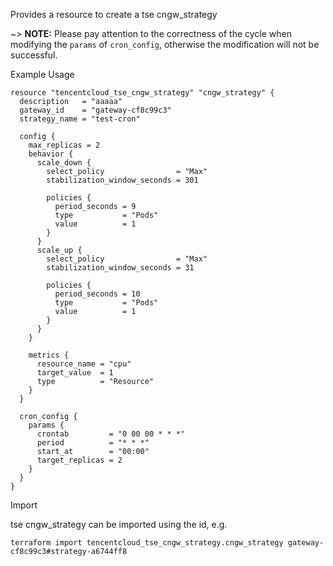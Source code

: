 Provides a resource to create a tse cngw_strategy

~> **NOTE:** Please pay attention to the correctness of the cycle when modifying the `params` of `cron_config`, otherwise the modification will not be successful.

Example Usage

```hcl
resource "tencentcloud_tse_cngw_strategy" "cngw_strategy" {
  description   = "aaaaa"
  gateway_id    = "gateway-cf8c99c3"
  strategy_name = "test-cron"

  config {
    max_replicas = 2
    behavior {
      scale_down {
        select_policy                = "Max"
        stabilization_window_seconds = 301

        policies {
          period_seconds = 9
          type           = "Pods"
          value          = 1
        }
      }
      scale_up {
        select_policy                = "Max"
        stabilization_window_seconds = 31

        policies {
          period_seconds = 10
          type           = "Pods"
          value          = 1
        }
      }
    }

    metrics {
      resource_name = "cpu"
      target_value  = 1
      type          = "Resource"
    }
  }

  cron_config {
    params {
      crontab         = "0 00 00 * * *"
      period          = "* * *"
      start_at        = "00:00"
      target_replicas = 2
    }
  }
}
```

Import

tse cngw_strategy can be imported using the id, e.g.

```
terraform import tencentcloud_tse_cngw_strategy.cngw_strategy gateway-cf8c99c3#strategy-a6744ff8
```
